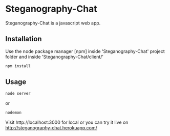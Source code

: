 # Steganography-Chat

Steganography-Chat is a javascript web app.

## Installation

Use the node package manager [npm] inside 'Steganography-Chat' project folder and inside 'Steganography-Chat/client/'

```bash
npm install
```

## Usage

```bash
node server
```

or 

```bash
nodemon
```


Visit http://localhost:3000 for local or you can try it live on http://steganography-chat.herokuapp.com/
